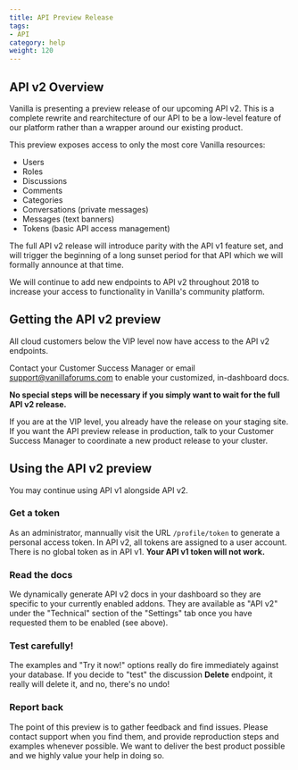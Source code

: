```yaml
---
title: API Preview Release
tags:
- API
category: help
weight: 120
---
```


## API v2 Overview

Vanilla is presenting a preview release of our upcoming API v2. This is a complete rewrite and rearchitecture of our API to be a low-level feature of our platform rather than a wrapper around our existing product.

This preview exposes access to only the most core Vanilla resources:

* Users
* Roles
* Discussions
* Comments
* Categories
* Conversations (private messages)
* Messages (text banners)
* Tokens (basic API access management)

The full API v2 release will introduce parity with the API v1 feature set, and will trigger the beginning of a long sunset period for that API which we will formally announce at that time.

We will continue to add new endpoints to API v2 throughout 2018 to increase your access to functionality in Vanilla's community platform.


## Getting the API v2 preview

All cloud customers below the VIP level now have access to the API v2 endpoints.

Contact your Customer Success Manager or email support@vanillaforums.com to enable your customized, in-dashboard docs.

**No special steps will be necessary if you simply want to wait for the full API v2 release.**

If you are at the VIP level, you already have the release on your staging site. If you want the API preview release in production, talk to your Customer Success Manager to coordinate a new product release to your cluster.

## Using the API v2 preview

You may continue using API v1 alongside API v2.

### Get a token

As an administrator, mannually visit the URL `/profile/token` to generate a personal access token. In API v2, all tokens are assigned to a user account. There is no global token as in API v1. **Your API v1 token will not work.**

### Read the docs

We dynamically generate API v2 docs in your dashboard so they are specific to your currently enabled addons. They are available as "API v2" under the "Technical" section of the "Settings" tab once you have requested them to be enabled (see above).

### Test carefully!

The examples and "Try it now!" options really do fire immediately against your database. If you decide to "test" the discussion **Delete** endpoint, it really will delete it, and no, there's no undo!

### Report back

The point of this preview is to gather feedback and find issues. Please contact support when you find them, and provide reproduction steps and examples whenever possible. We want to deliver the best product possible and we highly value your help in doing so.
